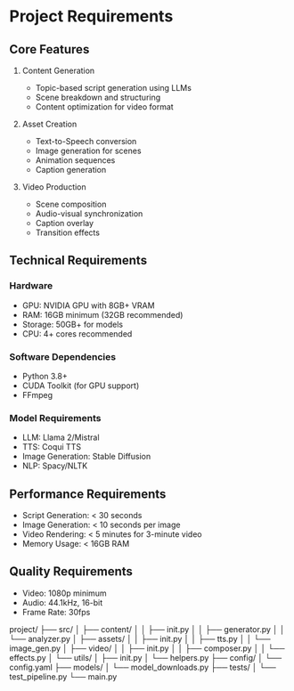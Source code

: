 # Project Requirements

## Core Features
1. Content Generation
   - Topic-based script generation using LLMs
   - Scene breakdown and structuring
   - Content optimization for video format

2. Asset Creation
   - Text-to-Speech conversion
   - Image generation for scenes
   - Animation sequences
   - Caption generation

3. Video Production
   - Scene composition
   - Audio-visual synchronization
   - Caption overlay
   - Transition effects

## Technical Requirements

### Hardware
- GPU: NVIDIA GPU with 8GB+ VRAM
- RAM: 16GB minimum (32GB recommended)
- Storage: 50GB+ for models
- CPU: 4+ cores recommended

### Software Dependencies
- Python 3.8+
- CUDA Toolkit (for GPU support)
- FFmpeg

### Model Requirements
- LLM: Llama 2/Mistral
- TTS: Coqui TTS
- Image Generation: Stable Diffusion
- NLP: Spacy/NLTK

## Performance Requirements
- Script Generation: < 30 seconds
- Image Generation: < 10 seconds per image
- Video Rendering: < 5 minutes for 3-minute video
- Memory Usage: < 16GB RAM

## Quality Requirements
- Video: 1080p minimum
- Audio: 44.1kHz, 16-bit
- Frame Rate: 30fps


project/ ├── src/ │ ├── content/ │ │ ├── init.py │ │ ├── generator.py │ │ └── analyzer.py │ ├── assets/ │ │ ├── init.py │ │ ├── tts.py │ │ └── image_gen.py │ ├── video/ │ │ ├── init.py │ │ ├── composer.py │ │ └── effects.py │ └── utils/ │ ├── init.py │ └── helpers.py ├── config/ │ └── config.yaml ├── models/ │ └── model_downloads.py ├── tests/ │ └── test_pipeline.py └── main.py